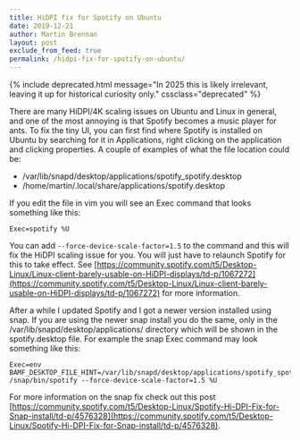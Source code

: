 ```yaml
---
title: HiDPI fix for Spotify on Ubuntu
date: 2019-12-21
author: Martin Brennan
layout: post
exclude_from_feed: true
permalink: /hidpi-fix-for-spotify-on-ubuntu/
---
```


{% include deprecated.html message="In 2025 this is likely irrelevant, leaving it up for historical curiosity only." cssclass="deprecated" %}

There are many HiDPI/4K scaling issues on Ubuntu and Linux in general, and one of the most annoying is that Spotify becomes a music player for ants. To fix the tiny UI, you can first find where Spotify is installed on Ubuntu by searching for it in Applications, right clicking on the application and clicking properties. A couple of examples of what the file location could be:

* /var/lib/snapd/desktop/applications/spotify_spotify.desktop
* /home/martin/.local/share/applications/spotify.desktop

If you edit the file in vim you will see an Exec command that looks something like this:

```
Exec=spotify %U
```

You can add `--force-device-scale-factor=1.5` to the command and this will fix the HiDPI scaling issue for you. You will just have to relaunch Spotify for this to take effect. See [https://community.spotify.com/t5/Desktop-Linux/Linux-client-barely-usable-on-HiDPI-displays/td-p/1067272](https://community.spotify.com/t5/Desktop-Linux/Linux-client-barely-usable-on-HiDPI-displays/td-p/1067272) for more information.

After a while I updated Spotify and I got a newer version installed using snap. If you are using the newer snap install you do the same, only in the /var/lib/snapd/desktop/applications/ directory which will be shown in the spotify.desktop file. For example the snap Exec command may look something like this:

```
Exec=env BAMF_DESKTOP_FILE_HINT=/var/lib/snapd/desktop/applications/spotify_spotify.desktop /snap/bin/spotify --force-device-scale-factor=1.5 %U
```

For more information on the snap fix check out this post [https://community.spotify.com/t5/Desktop-Linux/Spotify-Hi-DPI-Fix-for-Snap-install/td-p/4576328](https://community.spotify.com/t5/Desktop-Linux/Spotify-Hi-DPI-Fix-for-Snap-install/td-p/4576328).
